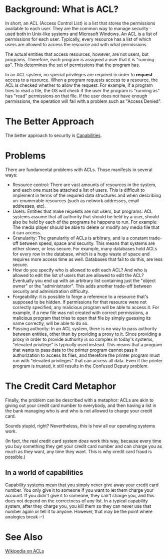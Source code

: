 # Background: What is ACL? #

In short, an ACL (Access Control List) is a list that stores the permissions available to each user. They are the common way to manage security - used both in Unix-like systems and Microsoft Windows. An ACL is a list of permissions for each user. Typically, every resource has a list of which users are allowed to access the resource and with what permissions.

The actual entities that access resources, however, are not users, but programs. Therefore, each program is assigned a user that it is "running as". This determines the set of permissions that the program has.

In an ACL system, no special privileges are required in order to **request** access to a resource.  When a program requests access to a resource, the ACL is checked whether to allow the request. For example, if a program tries to read a file, the OS will check if the user the program is "running as" has "read" permissions on that file. If the user does not have enough permissions, the operation will fail with a problem such as "Access Denied".

# The Better Approach #
The better approach to security is [Capabilities](Capabilities.md).

# Problems #
There are fundamental problems with ACLs. Those manifests in several ways:
  * Resource control: There are vast amounts of resources in the system, and each one must be attached a list of users. This is difficult to implement in terms of the required data structures and when describing un-enumerable resources (such as network addresses, email addresses, etc).
  * Users: Entities that make requests are not users, but programs. ACL systems assume that all authority that should be held by a user, should also be held by each of the programs he happens to run. For example: The media player should be able to delete or modify any media file that it can access.
  * Granularity: The granularity of ACLs is arbitrary, and is a constant trade-off between speed, space and security. This means that systems are either slower, or less secure. For example, many databases hold ACLs for every row in the database, which is a huge waste of space and requires more access time as well. Databases that fail to do this, are less secure.
  * How do you specify who is allowed to edit each ACL?  And who is allowed to edit the list of users that are allowed to edit the ACL?  Eventually you end up with an arbitrary list containing just the "object owner" or the "administrator". This adds another trade-off between security and administration difficulty.
  * Forgeability: it is possible to forge a reference to a resource that's supposed to be hidden. If permissions for that resource were not correctly specified, any malicious program will be able to access it. For example, if a new file was not created with correct permissions, a malicious program that tries to open that file by simply guessing its name correctly, will be able to do so.
  * Passing authority: In an ACL system, there is no way to pass authority between entities, other than by providing a proxy to it.  Since providing a proxy in order to provide authority is so complex in today's systems, "elevated privilege" is typically used instead. This means that a program that wants to pass data to the printer program cannot pass it authorization to access its files, and therefore the printer program must run with "elevated privileges" that can access all data. Even if the printer program is trusted, it still results in the Confused Deputy problem.

# The Credit Card Metaphor #
Finally, the problem can be described with a metaphor: ACLs are akin to giving out your credit card number to everybody, and then having a list in the bank managing who is and who is not allowed to charge your credit card.

Sounds stupid, right? Nevertheless, this is how all our operating systems work.

(In fact, the real credit card system _does_ work this way, because every time you buy something they get your credit card number and can charge you as much as they want, any time they want. This is why credit card fraud is possible.)

## In a world of capabilities ##
Capability systems mean that you simply never give away your credit card number. You only give it to someone if you want to let them charge your account. If you didn't give it to someone, they can't charge you, and this does not depend on the correctness of any list.
In a typical capability system, after they charge you, you kill them so they can never use that number again or tell it to anyone.  However, that may be the point where analogies break :-)

# See Also #
[Wikipedia on ACLs](http://en.wikipedia.org/wiki/Access_control_list)
